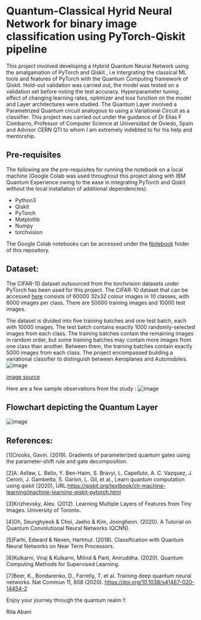 # Quantum-Classical Hyrid Neural Network for binary image classification using PyTorch-Qiskit pipeline

This project involved developing a Hybrid Quantum Neural Network using the amalgamation of PyTorch and Qiskit , i.e intergrating the classical ML tools and features of PyTorch with the Quantum Computing framework of Qiskit. Hold-out validation was carried out, the model was tested on a validation set before noting the test accuracy. Hyperparameter tuning , effect of changing learning rates, optimizer and loss function on the model and Layer architectures were studied. The Quantum Layer involved a Parametrized Quantum circuit analogous to using a Variational Circuit as a classifier. This project was carried out under the guidance of Dr Elias F Combarro, Professor of Computer Science at  Universidad de Oviedo, Spain  and Advisor CERN QTI to whom I am extremely indebted to for his help and mentorship.


## Pre-requisites 
The following are the pre-requisites for running the notebook on a local machine (Google Colab was used throughout this project along with IBM Quantum Experience owing to the ease in integrating PyTorch and Qiskit without the local installation of additional dependencies).

* Python3
* Qiskit
* PyTorch
* Matplotlib
* Numpy
* torchvision

The Google Colab notebooks can be accessed under the [Notebook](https://github.com/DRA-chaos/Quantum-Convolutional-Neural-Network/tree/main/Notebooks) folder of this repository.

## Dataset:
The CIFAR-10 dataset outsourced from the torchvision datasets under PyTorch has been used for this project.
The CIFAR-10 dataset that can be accessed [here](https://www.cs.toronto.edu/~kriz/cifar.html) consists of 60000 32x32 colour images in 10 classes, with 6000 images per class. There are 50000 training images and 10000 test images.

The dataset is divided into five training batches and one test batch, each with 10000 images. The test batch contains exactly 1000 randomly-selected images from each class. The training batches contain the remaining images in random order, but some training batches may contain more images from one class than another. Between them, the training batches contain exactly 5000 images from each class.
The project encompassed building a variational classifier to distinguish between Aeroplanes and Automobiles.
![image](https://user-images.githubusercontent.com/68393451/127451266-36669b90-bacb-4c38-afb5-ee2d2199d9f9.png)

[image source](https://www.cs.toronto.edu/~kriz/cifar.html)

Here are a few sample observations from the study :
![image](https://user-images.githubusercontent.com/68393451/127451652-5e70a45d-80c9-4c1e-b51d-09bb34fa8ed9.png)

## Flowchart depicting the Quantum Layer

![image](https://user-images.githubusercontent.com/68393451/127452166-2361aad8-817d-4fbb-a626-01086588ee8c.png)


## References:
[1]Crooks, Gavin. (2019). Gradients of parameterized quantum gates using the parameter-shift rule and gate decomposition. 

[2]A. Asfaw, L. Bello, Y. Ben-Haim, S. Bravyi, L. Capelluto, A. C. Vazquez, J. Ceroni, J. Gambetta, S. Garion, L. Gil, et al., Learn quantum computation using qiskit (2020),
URL:https://qiskit.org/textbook/ch-machine-learning/machine-learning-qiskit-pytorch.html

[3]Krizhevsky, Alex. (2012). Learning Multiple Layers of Features from Tiny Images. University of Toronto. 

[4]Oh, Seunghyeok & Choi, Jaeho & Kim, Joongheon. (2020). A Tutorial on Quantum Convolutional Neural Networks (QCNN).

[5]Farhi, Edward & Neven, Hartmut. (2018). Classification with Quantum Neural Networks on Near Term Processors. 

[6]Kulkarni, Viraj & Kulkarni, Milind & Pant, Aniruddha. (2020). Quantum Computing Methods for Supervised Learning. 

[7]Beer, K., Bondarenko, D., Farrelly, T. et al. Training deep quantum neural networks. Nat Commun 11, 808 (2020). https://doi.org/10.1038/s41467-020-14454-2

Enjoy your journey through the quantum realm !!

Rita Abani 



